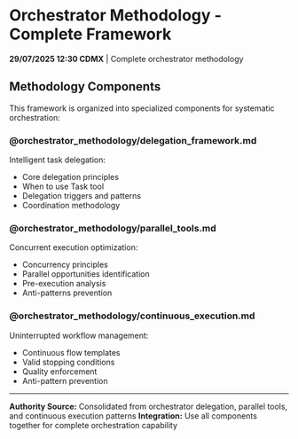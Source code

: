 # Orchestrator Methodology - Complete Framework

**29/07/2025 12:30 CDMX** | Complete orchestrator methodology

## Methodology Components

This framework is organized into specialized components for systematic orchestration:

### **@orchestrator_methodology/delegation_framework.md**
Intelligent task delegation:
- Core delegation principles
- When to use Task tool
- Delegation triggers and patterns
- Coordination methodology

### **@orchestrator_methodology/parallel_tools.md**
Concurrent execution optimization:
- Concurrency principles
- Parallel opportunities identification
- Pre-execution analysis
- Anti-patterns prevention

### **@orchestrator_methodology/continuous_execution.md**
Uninterrupted workflow management:
- Continuous flow templates
- Valid stopping conditions
- Quality enforcement
- Anti-pattern prevention

---

**Authority Source:** Consolidated from orchestrator delegation, parallel tools, and continuous execution patterns
**Integration:** Use all components together for complete orchestration capability